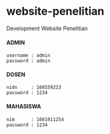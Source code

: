# website-penelitian
Development Website Penelitian

#### ADMIN
    username : admin
    password : admin

#### DOSEN
    nidn     : 168559223
    password : 1234

#### MAHASISWA
    nim      : 1601011254
    password : 1234